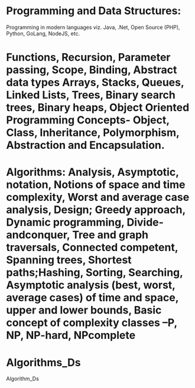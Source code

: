 # Programming and Data Structures: 
Programming in modern languages viz. Java, .Net,
Open Source (PHP), Python, GoLang, NodeJS, etc. 
# Functions, Recursion, Parameter passing, Scope, Binding, Abstract data types Arrays, Stacks, Queues, Linked Lists, Trees, Binary search trees, Binary heaps, Object Oriented Programming Concepts- Object, Class, Inheritance, Polymorphism, Abstraction and Encapsulation.

# Algorithms: Analysis, Asymptotic, notation, Notions of space and time complexity, Worst and average case analysis, Design; Greedy approach, Dynamic programming, Divide-andconquer, Tree and graph traversals, Connected competent, Spanning trees, Shortest paths;Hashing, Sorting, Searching, Asymptotic analysis (best, worst, average cases) of time and space, upper and lower bounds, Basic concept of complexity classes –P, NP, NP-hard, NPcomplete


# Algorithms_Ds
Algorithm_Ds

